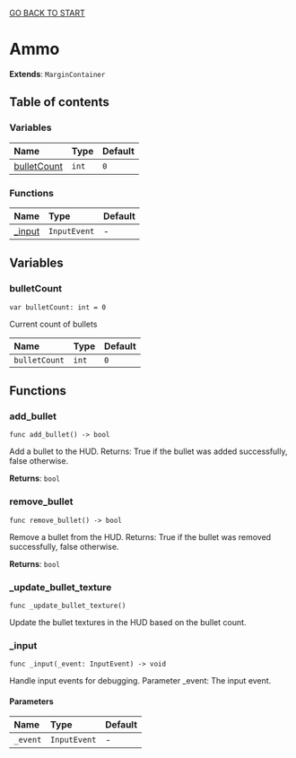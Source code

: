 [GO BACK TO START](https://github.com/USEkipa/gra-logiczna/blob/main/docs/index.md)
# Ammo

**Extends**: `MarginContainer`

## Table of contents

### Variables

|Name|Type|Default|
|:-|:-|:-|
|[bulletCount](#bulletcount)|`int`|`0`|

### Functions

|Name|Type|Default|
|:-|:-|:-|
|[_input](#_input)|`InputEvent`|-|

## Variables

### bulletCount

```gdscript
var bulletCount: int = 0
```

Current count of bullets

|Name|Type|Default|
|:-|:-|:-|
|`bulletCount`|`int`|`0`|

## Functions

### add_bullet

```gdscript
func add_bullet() -> bool
```

Add a bullet to the HUD. Returns: True if the bullet was added successfully, false otherwise.

**Returns**: `bool`

### remove_bullet

```gdscript
func remove_bullet() -> bool
```

Remove a bullet from the HUD. Returns: True if the bullet was removed successfully, false otherwise.

**Returns**: `bool`

### _update_bullet_texture

```gdscript
func _update_bullet_texture()
```

Update the bullet textures in the HUD based on the bullet count.

### _input

```gdscript
func _input(_event: InputEvent) -> void
```

Handle input events for debugging. Parameter _event: The input event.

#### Parameters

|Name|Type|Default|
|:-|:-|:-|
|`_event`|`InputEvent`|-|


